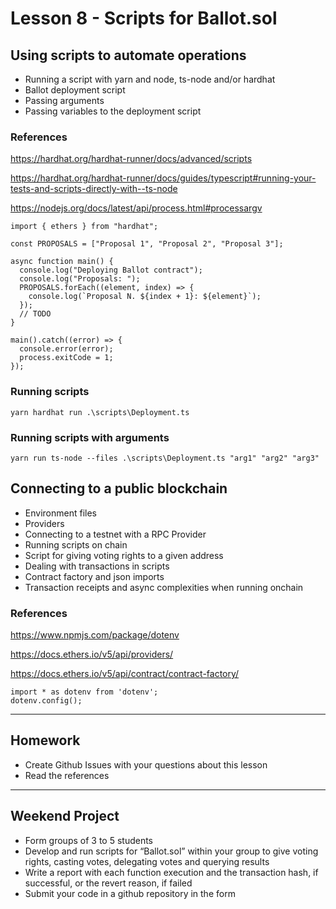# Lesson 8 - Scripts for Ballot.sol

## Using scripts to automate operations

* Running a script with yarn and node, ts-node and/or hardhat
* Ballot deployment  script
* Passing arguments
* Passing variables to the deployment script

### References
<https://hardhat.org/hardhat-runner/docs/advanced/scripts>

<https://hardhat.org/hardhat-runner/docs/guides/typescript#running-your-tests-and-scripts-directly-with--ts-node>

<https://nodejs.org/docs/latest/api/process.html#processargv>

    import { ethers } from "hardhat";

    const PROPOSALS = ["Proposal 1", "Proposal 2", "Proposal 3"];

    async function main() {
      console.log("Deploying Ballot contract");
      console.log("Proposals: ");
      PROPOSALS.forEach((element, index) => {
        console.log(`Proposal N. ${index + 1}: ${element}`);
      });
      // TODO
    }

    main().catch((error) => {
      console.error(error);
      process.exitCode = 1;
    });

### Running scripts

    yarn hardhat run .\scripts\Deployment.ts

### Running scripts with arguments

    yarn run ts-node --files .\scripts\Deployment.ts "arg1" "arg2" "arg3"

## Connecting to a public blockchain

* Environment files
* Providers
* Connecting to a testnet with a RPC Provider
* Running scripts on chain
* Script for giving voting rights to a given address
* Dealing with transactions in scripts
* Contract factory and json imports
* Transaction receipts and async complexities when running onchain

### References
<https://www.npmjs.com/package/dotenv>

<https://docs.ethers.io/v5/api/providers/>

<https://docs.ethers.io/v5/api/contract/contract-factory/>

    import * as dotenv from 'dotenv';
    dotenv.config();

---

## Homework

* Create Github Issues with your questions about this lesson
* Read the references

---

## Weekend Project

* Form groups of 3 to 5 students
* Develop and run scripts for “Ballot.sol” within your group to give voting rights, casting votes, delegating votes and querying results
* Write a report with each function execution and the transaction hash, if successful, or the revert reason, if failed
* Submit your code in a github repository in the form
